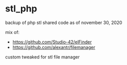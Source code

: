 # stl_php

backup of php stl shared code as of november 30, 2020

mix of:
- https://github.com/Studio-42/elFinder
- https://github.com/alexantr/filemanager

custom tweaked for stl file manager
